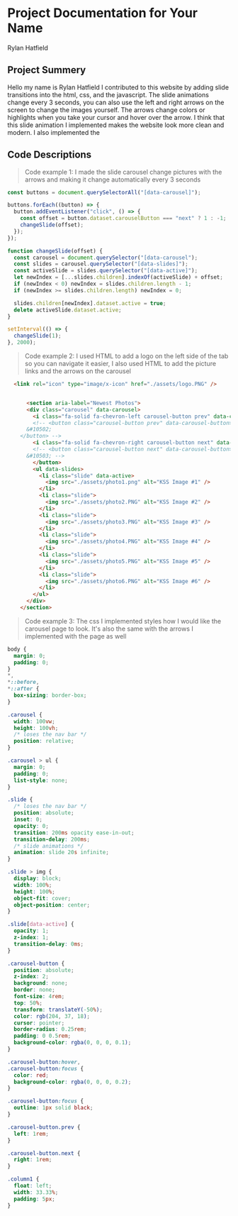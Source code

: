 # Project Documentation for Your Name

Rylan Hatfield

## Project Summery

Hello my name is Rylan Hatfield
I contributed to this website by adding slide transitions into the html, css, and the javascript. The slide animations change every 3 seconds, you can also use the left and right arrows on the screen to change the images yourself. The arrows change colors or highlights when you take your cursor and hover over the arrow. I think that this slide animation I implemented makes the website look more clean and modern. I also implemented the

## Code Descriptions

> Code example 1: I made the slide carousel change pictures with the arrows and making it change automatically every 3 seconds

```js
const buttons = document.querySelectorAll("[data-carousel]");

buttons.forEach((button) => {
  button.addEventListener("click", () => {
    const offset = button.dataset.carouselButton === "next" ? 1 : -1;
    changeSlide(offset);
  });
});

function changeSlide(offset) {
  const carousel = document.querySelector("[data-carousel");
  const slides = carousel.querySelector("[data-slides]");
  const activeSlide = slides.querySelector("[data-active]");
  let newIndex = [...slides.children].indexOf(activeSlide) + offset;
  if (newIndex < 0) newIndex = slides.children.length - 1;
  if (newIndex >= slides.children.length) newIndex = 0;

  slides.children[newIndex].dataset.active = true;
  delete activeSlide.dataset.active;
}

setInterval(() => {
  changeSlide(1);
}, 2000);
```

> Code example 2: I used HTML to add a logo on the left side of the tab so you can navigate it easier, I also used HTML to add the picture links and the arrows on the carousel

```html
  <link rel="icon" type="image/x-icon" href="./assets/logo.PNG" />


      <section aria-label="Newest Photos">
      <div class="carousel" data-carousel>
        <i class="fa-solid fa-chevron-left carousel-button prev" data-carouselButton="prev"></i>
        <!-- <button class="carousel-button prev" data-carousel-button>
      &#10502;
    </button> -->
        <i class="fa-solid fa-chevron-right carousel-button next" data-carouselButton="next"></i>
        <!-- <button class="carousel-button next" data-carousel-button>
      &#10503; -->
        </button>
        <ul data-slides>
          <li class="slide" data-active>
            <img src="./assets/photo1.png" alt="KSS Image #1" />
          </li>
          <li class="slide">
            <img src="./assets/photo2.PNG" alt="KSS Image #2" />
          </li>
          <li class="slide">
            <img src="./assets/photo3.PNG" alt="KSS Image #3" />
          </li>
          <li class="slide">
            <img src="./assets/photo4.PNG" alt="KSS Image #4" />
          </li>
          <li class="slide">
            <img src="./assets/photo5.PNG" alt="KSS Image #5" />
          </li>
          <li class="slide">
            <img src="./assets/photo6.PNG" alt="KSS Image #6" />
          </li>
        </ul>
      </div>
    </section>


```

> Code example 3: The css I implemented styles how I would like the carousel page to look. It's also the same with the arrows I implemented with the page as well

```css
body {
  margin: 0;
  padding: 0;
}
*,
*::before,
*::after {
  box-sizing: border-box;
}

.carousel {
  width: 100vw;
  height: 100vh;
  /* loses the nav bar */
  position: relative;
}

.carousel > ul {
  margin: 0;
  padding: 0;
  list-style: none;
}

.slide {
  /* loses the nav bar */
  position: absolute;
  inset: 0;
  opacity: 0;
  transition: 200ms opacity ease-in-out;
  transition-delay: 200ms;
  /* slide animations */
  animation: slide 20s infinite;
}

.slide > img {
  display: block;
  width: 100%;
  height: 100%;
  object-fit: cover;
  object-position: center;
}

.slide[data-active] {
  opacity: 1;
  z-index: 1;
  transition-delay: 0ms;
}

.carousel-button {
  position: absolute;
  z-index: 2;
  background: none;
  border: none;
  font-size: 4rem;
  top: 50%;
  transform: translateY(-50%);
  color: rgb(204, 37, 18);
  cursor: pointer;
  border-radius: 0.25rem;
  padding: 0 0.5rem;
  background-color: rgba(0, 0, 0, 0.1);
}

.carousel-button:hover,
.carousel-button:focus {
  color: red;
  background-color: rgba(0, 0, 0, 0.2);
}

.carousel-button:focus {
  outline: 1px solid black;
}

.carousel-button.prev {
  left: 1rem;
}

.carousel-button.next {
  right: 1rem;
}

.column1 {
  float: left;
  width: 33.33%;
  padding: 5px;
}
```
